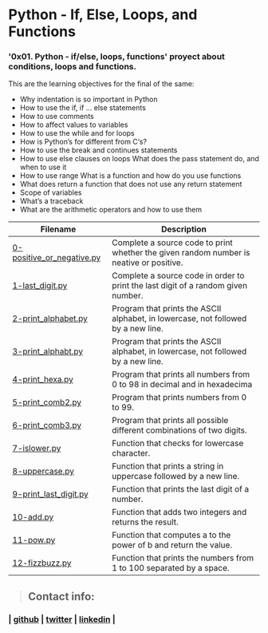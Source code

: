 # Python - If, Else, Loops, and Functions
### '0x01. Python - if/else, loops, functions' proyect about conditions, loops and functions.

This are the learning objectives for the final of the same:

* Why indentation is so important in Python
* How to use the if, if ... else statements
* How to use comments
* How to affect values to variables
* How to use the while and for loops
* How is Python’s for different from C‘s?
* How to use the break and continues statements
* How to use else clauses on loops
What does the pass statement do, and when to use it
* How to use range
What is a function and how do you use functions
* What does return a function that does not use any return statement
* Scope of variables
* What’s a traceback
* What are the arithmetic operators and how to use them

| Filename | Description |
|------------|-------------------|
|[0-positive_or_negative.py](https://github.com/sashaveloz/holbertonschool-higher_level_programming/blob/master/0x01-python-if_else_loops_functions/0-positive_or_negative.py)| Complete a source code to print whether the given random number is neative or positive. |
|[1-last_digit.py](https://github.com/sashaveloz/holbertonschool-higher_level_programming/blob/master/0x01-python-if_else_loops_functions/1-last_digit.py)| Complete a source code in order to print the last digit of a random given number. |
|[2-print_alphabet.py](https://github.com/sashaveloz/holbertonschool-higher_level_programming/blob/master/0x01-python-if_else_loops_functions/2-print_alphabet.py)| Program that prints the ASCII alphabet, in lowercase, not followed by a new line.|
|[3-print_alphabt.py](https://github.com/sashaveloz/holbertonschool-higher_level_programming/blob/master/0x01-python-if_else_loops_functions/3-print_alphabt.py)| Program that prints the ASCII alphabet, in lowercase, not followed by a new line.|
|[4-print_hexa.py](https://github.com/sashaveloz/holbertonschool-higher_level_programming/blob/master/0x01-python-if_else_loops_functions/4-print_hexa.py)| Program that prints all numbers from 0 to 98 in decimal and in hexadecima|
|[5-print_comb2.py](https://github.com/sashaveloz/holbertonschool-higher_level_programming/blob/master/0x01-python-if_else_loops_functions/5-print_comb2.py)| Program that prints numbers from 0 to 99.|
|[6-print_comb3.py](https://github.com/sashaveloz/holbertonschool-higher_level_programming/blob/master/0x01-python-if_else_loops_functions/6-print_comb3.py)| Program that prints all possible different combinations of two digits.|
|[7-islower.py](https://github.com/sashaveloz/holbertonschool-higher_level_programming/blob/master/0x01-python-if_else_loops_functions/7-islower.py)|Function that checks for lowercase character.|
|[8-uppercase.py](https://github.com/sashaveloz/holbertonschool-higher_level_programming/blob/master/0x01-python-if_else_loops_functions/8-uppercase.py)|Function that prints a string in uppercase followed by a new line.|
|[9-print_last_digit.py](https://github.com/sashaveloz/holbertonschool-higher_level_programming/blob/master/0x01-python-if_else_loops_functions/9-print_last_digit.py)|Function that prints the last digit of a number.|
|[10-add.py](https://github.com/sashaveloz/holbertonschool-higher_level_programming/blob/master/0x01-python-if_else_loops_functions/10-add.py)|Function that adds two integers and returns the result.|
|[11-pow.py](https://github.com/sashaveloz/holbertonschool-higher_level_programming/blob/master/0x01-python-if_else_loops_functions/11-pow.py)|Function that computes a to the power of b and return the value.|
|[12-fizzbuzz.py](https://github.com/sashaveloz/holbertonschool-higher_level_programming/blob/master/0x01-python-if_else_loops_functions/12-fizzbuzz.py)|Function that prints the numbers from 1 to 100 separated by a space.|

> ## Contact info:
### | [github](https://github.com/sashaveloz) | [twitter](https://twitter.com/velozsasha) | [linkedin](https://www.linkedin.com/in/sasha-veloz-6512001b0/) | 

